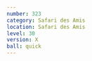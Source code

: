 ```yaml
---
number: 323
category: Safari des Amis
location: Safari des Amis
level: 30
version: X
ball: quick
---
```

